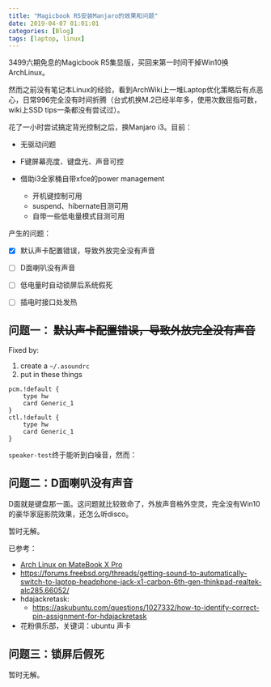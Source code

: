 ```yaml
---
title: "Magicbook R5安装Manjaro的效果和问题"
date: 2019-04-07 01:01:01
categories: [Blog]
tags: [laptop, linux]
---
```




3499六期免息的Magicbook R5集显版，买回来第一时间干掉Win10换ArchLinux。

然而之前没有笔记本Linux的经验，看到ArchWiki上一堆Laptop优化策略后有点恶心，日常996完全没有时间折腾（台式机换M.2已经半年多，使用次数屈指可数，wiki上SSD tips一条都没有尝试过）。

花了一小时尝试搞定背光控制之后，换Manjaro i3。目前：

- 无驱动问题

- F键屏幕亮度、键盘光、声音可控

- 借助i3全家桶自带xfce的power management
  - 开机键控制可用
  - suspend、hibernate目测可用
  - 自带一些低电量模式目测可用

产生的问题：

- [x] 默认声卡配置错误，导致外放完全没有声音

- [ ] D面喇叭没有声音

- [ ] 低电量时自动锁屏后系统假死

- [ ] 插电时接口处发热

  

## 问题一： <del>默认声卡配置错误，导致外放完全没有声音</del>

Fixed by:

1. create a `~/.asoundrc`
2. put in these things

```
pcm.!default {
    type hw
    card Generic_1
}
ctl.!default {
    type hw
    card Generic_1
}
```

`speaker-test`终于能听到白噪音，然而：

## 问题二：D面喇叭没有声音

D面就是键盘那一面。这问题就比较致命了，外放声音格外空灵，完全没有Win10的豪华家庭影院效果，还怎么听disco。

暂时无解。

已参考：

- [Arch Linux on MateBook X Pro](https://aymanbagabas.com/2018/07/23/archlinux-on-matebook-x-pro.html)
- https://forums.freebsd.org/threads/getting-sound-to-automatically-switch-to-laptop-headphone-jack-x1-carbon-6th-gen-thinkpad-realtek-alc285.66052/
- hdajackretask:
    - https://askubuntu.com/questions/1027332/how-to-identify-correct-pin-assignment-for-hdajackretask
- 花粉俱乐部，关键词：ubuntu 声卡

## 问题三：锁屏后假死

暂时无解。
